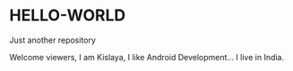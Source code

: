 # HELLO-WORLD
Just another repository

Welcome viewers,
I am Kislaya, I like Android Development...
I live in India.

